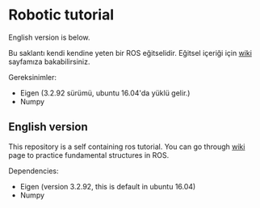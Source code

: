 # Robotic tutorial
English version is below.

Bu saklantı kendi kendine yeten bir ROS eğitselidir. Eğitsel içeriği için [wiki](https://github.com/MEfeTiryaki/robotic_tutorial/wiki) sayfamıza bakabilirsiniz.

Gereksinimler:
* Eigen (3.2.92 sürümü, ubuntu 16.04'da yüklü gelir.)
* Numpy 


## English version
This repository is a self containing ros tutorial. You can go through [wiki](https://github.com/MEfeTiryaki/robotic_tutorial/wiki) page to practice fundamental structures in ROS.

Dependencies:
* Eigen (version 3.2.92, this is default in ubuntu 16.04)
* Numpy 

